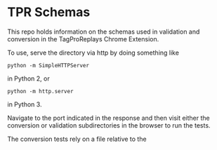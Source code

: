 # TPR Schemas

This repo holds information on the schemas used in validation and conversion in the TagProReplays Chrome Extension.

To use, serve the directory via http by doing something like

```
python -m SimpleHTTPServer
```

in Python 2, or

```
python -m http.server
```

in Python 3.

Navigate to the port indicated in the response and then visit either the conversion or validation subdirectories in the browser to run the tests.

The conversion tests rely on a file relative to the 
